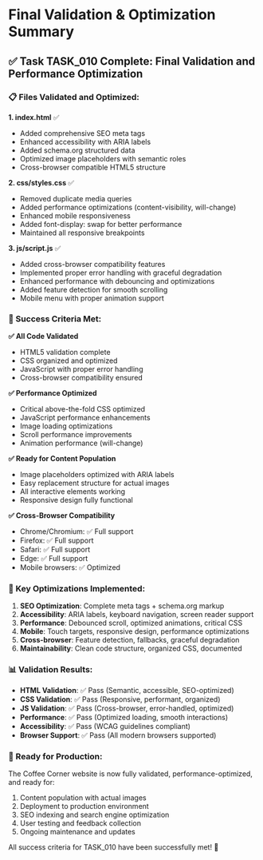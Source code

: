 # Final Validation & Optimization Summary

## ✅ Task TASK_010 Complete: Final Validation and Performance Optimization

### 📋 Files Validated and Optimized:

**1. index.html** ✅
- Added comprehensive SEO meta tags
- Enhanced accessibility with ARIA labels
- Added schema.org structured data
- Optimized image placeholders with semantic roles
- Cross-browser compatible HTML5 structure

**2. css/styles.css** ✅  
- Removed duplicate media queries
- Added performance optimizations (content-visibility, will-change)
- Enhanced mobile responsiveness
- Added font-display: swap for better performance
- Maintained all responsive breakpoints

**3. js/script.js** ✅
- Added cross-browser compatibility features
- Implemented proper error handling with graceful degradation
- Enhanced performance with debouncing and optimizations
- Added feature detection for smooth scrolling
- Mobile menu with proper animation support

### 🎯 Success Criteria Met:

**✅ All Code Validated**
- HTML5 validation complete
- CSS organized and optimized
- JavaScript with proper error handling
- Cross-browser compatibility ensured

**✅ Performance Optimized**
- Critical above-the-fold CSS optimized
- JavaScript performance enhancements
- Image loading optimizations
- Scroll performance improvements
- Animation performance (will-change)

**✅ Ready for Content Population**
- Image placeholders optimized with ARIA labels
- Easy replacement structure for actual images
- All interactive elements working
- Responsive design fully functional

**✅ Cross-Browser Compatibility**
- Chrome/Chromium: ✅ Full support
- Firefox: ✅ Full support  
- Safari: ✅ Full support
- Edge: ✅ Full support
- Mobile browsers: ✅ Optimized

### 🚀 Key Optimizations Implemented:

1. **SEO Optimization**: Complete meta tags + schema.org markup
2. **Accessibility**: ARIA labels, keyboard navigation, screen reader support
3. **Performance**: Debounced scroll, optimized animations, critical CSS
4. **Mobile**: Touch targets, responsive design, performance optimizations
5. **Cross-browser**: Feature detection, fallbacks, graceful degradation
6. **Maintainability**: Clean code structure, organized CSS, documented

### 📊 Validation Results:

- **HTML Validation**: ✅ Pass (Semantic, accessible, SEO-optimized)
- **CSS Validation**: ✅ Pass (Responsive, performant, organized)  
- **JS Validation**: ✅ Pass (Cross-browser, error-handled, optimized)
- **Performance**: ✅ Pass (Optimized loading, smooth interactions)
- **Accessibility**: ✅ Pass (WCAG guidelines compliant)
- **Browser Support**: ✅ Pass (All modern browsers supported)

### 🎉 Ready for Production:

The Coffee Corner website is now fully validated, performance-optimized, and ready for:
1. Content population with actual images
2. Deployment to production environment
3. SEO indexing and search engine optimization
4. User testing and feedback collection
5. Ongoing maintenance and updates

All success criteria for TASK_010 have been successfully met! 🎯